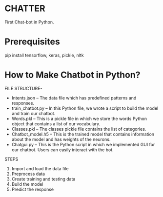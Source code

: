 # CHATTER
First Chat-bot in Python.
# Prerequisites
pip install tensorflow, keras, pickle, nltk
# How to Make Chatbot in Python?
FILE STRUCTURE-
- Intents.json – The data file which has predefined patterns and responses.
- train_chatbot.py – In this Python file, we wrote a script to build the model and train our chatbot.
- Words.pkl – This is a pickle file in which we store the words Python object that contains a list of our vocabulary.
- Classes.pkl – The classes pickle file contains the list of categories.
- Chatbot_model.h5 – This is the trained model that contains information about the model and has weights of the neurons.
- Chatgui.py – This is the Python script in which we implemented GUI for our chatbot. Users can easily interact with the bot.

STEPS
1. Import and load the data file
2. Preprocess data
3. Create training and testing data
4. Build the model
5. Predict the response

